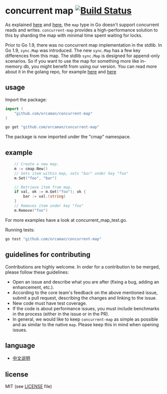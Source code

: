 # concurrent map [![Build Status](https://travis-ci.com/orcaman/concurrent-map.svg?branch=master)](https://travis-ci.com/orcaman/concurrent-map)

As explained [here](http://golang.org/doc/faq#atomic_maps) and [here](http://blog.golang.org/go-maps-in-action), the `map` type in Go doesn't support concurrent reads and writes. `concurrent-map` provides a high-performance solution to this by sharding the map with minimal time spent waiting for locks.

Prior to Go 1.9, there was no concurrent map implementation in the stdlib. In Go 1.9, `sync.Map` was introduced. The new `sync.Map` has a few key differences from this map. The stdlib `sync.Map` is designed for append-only scenarios. So if you want to use the map for something more like in-memory db, you might benefit from using our version. You can read more about it in the golang repo, for example [here](https://github.com/golang/go/issues/21035) and [here](https://stackoverflow.com/questions/11063473/map-with-concurrent-access)

## usage

Import the package:

```go
import (
	"github.com/orcaman/concurrent-map"
)

```

```bash
go get "github.com/orcaman/concurrent-map"
```

The package is now imported under the "cmap" namespace.

## example

```go
	// Create a new map.
	m := cmap.New()
	// Sets item within map, sets "bar" under key "foo"
	m.Set("foo", "bar")

	// Retrieve item from map.
	if val, ok := m.Get("foo"); ok {
		bar := val.(string)
	}
	// Removes item under key "foo"
	m.Remove("foo")
```

For more examples have a look at concurrent_map_test.go.

Running tests:

```bash
go test "github.com/orcaman/concurrent-map"
```

## guidelines for contributing

Contributions are highly welcome. In order for a contribution to be merged, please follow these guidelines:
- Open an issue and describe what you are after (fixing a bug, adding an enhancement, etc.).
- According to the core team's feedback on the above mentioned issue, submit a pull request, describing the changes and linking to the issue.
- New code must have test coverage.
- If the code is about performance issues, you must include benchmarks in the process (either in the issue or in the PR).
- In general, we would like to keep `concurrent-map` as simple as possible and as similar to the native `map`. Please keep this in mind when opening issues.

## language
- [中文说明](./README-zh.md)

## license
MIT (see [LICENSE](https://github.com/orcaman/concurrent-map/blob/master/LICENSE) file)
